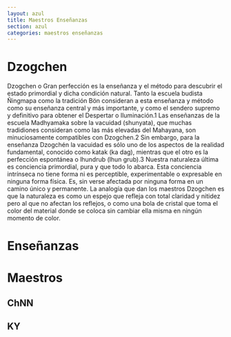 ```yaml
---
layout: azul
title: Maestros Enseñanzas
section: azul
categories: maestros enseñanzas
---
```

Dzogchen
========
Dzogchen o Gran perfección es la enseñanza y el método para descubrir el estado primordial y dicha condición natural. Tanto la escuela budista Ñingmapa como la tradición Bön consideran a esta enseñanza y método como su enseñanza central y más importante, y como el sendero supremo y definitivo para obtener el Despertar o Iluminación.1 Las enseñanzas de la escuela Madhyamaka sobre la vacuidad (shunyata), que muchas tradidiones consideran como las más elevadas del Mahayana, son minuciosamente compatibles con Dzogchen.2 Sin embargo, para la enseñanza Dzogchén la vacuidad es sólo uno de los aspectos de la realidad fundamental, conocido como katak (ka dag), mientras que el otro es la perfección espontánea o lhundrub (lhun grub).3
Nuestra naturaleza última es conciencia primordial, pura y que todo lo abarca. Esta conciencia intrínseca no tiene forma ni es perceptible, experimentable o expresable en ninguna forma física. Es, sin verse afectada por ninguna forma en un camino único y permanente. La analogía que dan los maestros Dzogchen es que la naturaleza es como un espejo que refleja con total claridad y nitidez pero al que no afectan los reflejos, o como una bola de cristal que toma el color del material donde se coloca sin cambiar ella misma en ningún momento de color.

Enseñanzas
==========

Maestros
========

ChNN
----

KY
--


